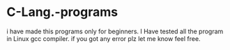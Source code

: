 # C-Lang.-programs
i have made this programs only for beginners.
 I Have tested all the program in Linux gcc compiler.
 if you got any error plz let me know feel free.
